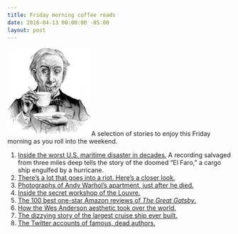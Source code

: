 ```yaml
---
title: Friday morning coffee reads
date: 2018-04-13 00:00:00 -05:00
layout: post
---
```


![](/assets/images/3b50391u-Edit-800-189x200.jpg)A selection of stories to enjoy this Friday morning as you roll into the weekend.

1. [Inside the worst U.S. maritime disaster in decades.](https://www.vanityfair.com/news/2018/04/inside-el-faro-the-worst-us-maritime-disaster-in-decades) A recording salvaged from three miles deep tells the story of the doomed “El Faro,” a cargo ship engulfed by a hurricane.
2. [There’s a lot that goes into a riot. Here’s a closer look.](https://www.washingtonpost.com/blogs/post-partisan/wp/2018/04/06/theres-a-lot-that-goes-into-a-riot-heres-a-closer-look/)
3. [Photographs of Andy Warhol’s apartment, just after he died.](https://loeildelaphotographie.com/en/photographs-of-andy-warhols-apartment-just-after-he-died-by-david-gamble/)
4. [Inside the secret workshop of the Louvre.](http://www.messynessychic.com/2018/03/23/inside-the-secret-workshop-of-the-louvre/)
5. [The 100 best one-star Amazon reviews of _The Great Gatsby_.](https://lithub.com/the-100-best-one-star-amazon-reviews-of-the-great-gatsby/)
6. [How the Wes Anderson aesthetic took over the world.](https://www.theguardian.com/film/2018/apr/07/from-gucci-ads-to-instagram-fads-how-the-wes-anderson-aesthetic-took-over-the-world)
7. [The dizzying story of the largest cruise ship ever built.](http://www.wired.co.uk/article/ms-symphony-of-the-seas-royal-caribbean-largest-cruise-ship)
8. [The Twitter accounts of famous, dead authors.](https://www.theparisreview.org/blog/2018/04/02/shakespeares-twitter-account/)
